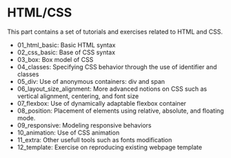 # HTML/CSS

This part contains a set of tutorials and exercises related to HTML and CSS.

* 01\_html\_basic: Basic HTML syntax
* 02\_css\_basic: Base of CSS syntax
* 03\_box: Box model of CSS
* 04\_classes: Specifying CSS behavior through the use of identifier and classes
* 05\_div: Use of anonymous containers: div and span
* 06\_layout\_size\_alignment: More advanced notions on CSS such as vertical alignment, centering, and font size
* 07\_flexbox: Use of dynamically adaptable flexbox container
* 08\_position: Placement of elements using relative, absolute, and floating mode.
* 09\_responsive: Modeling responsive behaviors
* 10\_animation: Use of CSS animation
* 11\_extra: Other usefull tools such as fonts modification
* 12\_template: Exercise on reproducing existing webpage template